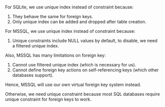 For SQLite, we use unique index instead of constraint because:

1. They behave the same for foreign keys.
2. Only unique index can be added and dropped after table creation.

For MSSQL, we use unique index instead of constraint because:

1. Unique constraints include NULL values by default, to disable, we need a filtered unique index.

Also, MSSQL has many limitations on foreign key:

1. Cannot use filtered unique index (which is necessary for us).
2. Cannot define foreign key actions on self-referencing keys (which other databases support).

Hence, MSSQL will use our own virtual foreign key system instead.

Otherwise, we need unique constraint because most SQL databases require unique constraint for foreign keys to work.
